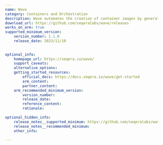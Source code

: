 ```yaml
---
name: Wave
category: Containers and Orchestration
description: Wave automates the creation of container images by generating them as needed, eliminating the manual steps of building and uploading to a registry. It supports both temporary, short-lived containers and persistent images stored in a registry for long-term use.
download_url: https://github.com/seqeralabs/wave/releases
works_on_arm: true
supported_minimum_version:
    version_number: 1.1.0
    release_date: 2023/11/10
 
 
optional_info:
    homepage_url: https://seqera.io/wave/
    support_caveats:
    alternative_options:
    getting_started_resources:
        official_docs: https://docs.seqera.io/wave/get-started
        arm_content:
        partner_content:
    arm_recommended_minimum_version:
        version_number:
        release_date:
        reference_content:
        rationale:
 
optional_hidden_info:
    release_notes__supported_minimum: https://github.com/seqeralabs/wave/releases/tag/v1.1.0
    release_notes__recommended_minimum:
    other_info:
 
---
```

